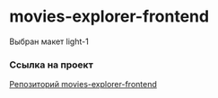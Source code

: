 # movies-explorer-frontend

Выбран макет light-1

### Ссылка на проект

[Репозиторий movies-explorer-frontend](https://github.com/BarhatYo/movies-explorer-frontend)